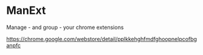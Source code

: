 ManExt
======

Manage - and group - your chrome extensions

https://chrome.google.com/webstore/detail/pplkkehghfmdfghoopnelpcofbganpfc